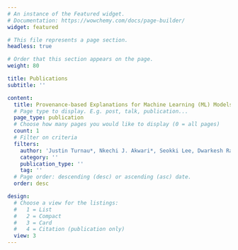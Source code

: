 ```yaml
---
# An instance of the Featured widget.
# Documentation: https://wowchemy.com/docs/page-builder/
widget: featured

# This file represents a page section.
headless: true

# Order that this section appears on the page.
weight: 80

title: Publications
subtitle: ''

content:
  title: Provenance-based Explanations for Machine Learning (ML) Models (Accepted DBML 2023)
  # Page type to display. E.g. post, talk, publication...
  page_type: publication
  # Choose how many pages you would like to display (0 = all pages)
  count: 1
  # Filter on criteria
  filters:
    author: 'Justin Turnau*, Nkechi J. Akwari*, Seokki Lee, Dwarkesh Rajput'
    category: ''
    publication_type: ''
    tag: ''
  # Page order: descending (desc) or ascending (asc) date.
  order: desc

design:
  # Choose a view for the listings:
  #   1 = List
  #   2 = Compact
  #   3 = Card
  #   4 = Citation (publication only)
  view: 3
---
```


